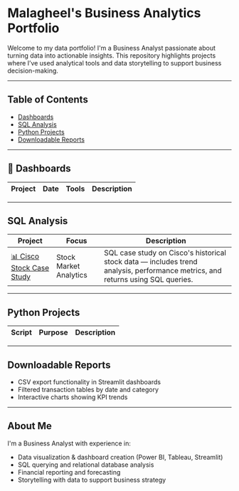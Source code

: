 # Malagheel's Business Analytics Portfolio

Welcome to my data portfolio! I'm a Business Analyst passionate about turning data into actionable insights. This repository highlights projects where I’ve used analytical tools and data storytelling to support business decision-making.

---

## Table of Contents

- [Dashboards](#dashboards)
- [SQL Analysis](#sql-analysis)
- [Python Projects](#python-projects)
- [Downloadable Reports](#downloadable-reports)

---

## 🧾 Dashboards

| Project | Date | Tools | Description |
|--------|------|-------|-------------|


---

## SQL Analysis

| Project | Focus | Description |
|--------|-------|-------------|
| [📊 Cisco Stock Case Study](https://github.com/Malagheel/Cisco-Stock-SQL-Case-Study/blob/main/README.md) | Stock Market Analytics | SQL case study on Cisco's historical stock data — includes trend analysis, performance metrics, and returns using SQL queries. |


---

## Python Projects

| Script | Purpose | Description |
|--------|---------|-------------|


---

## Downloadable Reports

- CSV export functionality in Streamlit dashboards  
- Filtered transaction tables by date and category  
- Interactive charts showing KPI trends

---

## About Me

I'm a Business Analyst with experience in:

- Data visualization & dashboard creation (Power BI, Tableau, Streamlit)  
- SQL querying and relational database analysis  
- Financial reporting and forecasting  
- Storytelling with data to support business strategy
